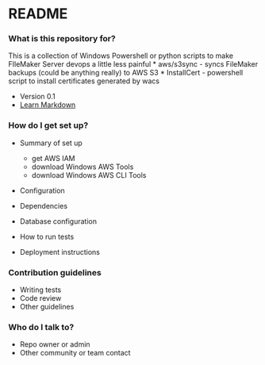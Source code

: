 # README #


### What is this repository for? ###

This is a collection of Windows Powershell or python scripts to make FIleMaker Server devops a little less painful
    * aws/s3sync - syncs FileMaker backups (could be anything really) to AWS S3
    * InstallCert - powershell script to install certificates generated by wacs
* Version 0.1
* [Learn Markdown](https://bitbucket.org/tutorials/markdowndemo)

### How do I get set up? ###

* Summary of set up
  * get AWS IAM
  * download Windows AWS Tools
  * download Windows AWS CLI Tools
  
* Configuration
* Dependencies
* Database configuration
* How to run tests
* Deployment instructions

### Contribution guidelines ###

* Writing tests
* Code review
* Other guidelines

### Who do I talk to? ###

* Repo owner or admin
* Other community or team contact